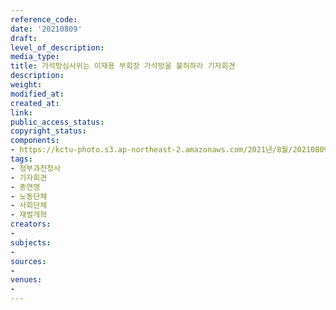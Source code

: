 ```yaml
---
reference_code: 
date: '20210809'
draft: 
level_of_description: 
media_type: 
title: 가석방심사위는 이재용 부회장 가석방을 불허하라 기자회견
description: 
weight: 
modified_at: 
created_at: 
link: 
public_access_status: 
copyright_status: 
components:
- https://kctu-photo.s3.ap-northeast-2.amazonaws.com/2021년/8월/20210809-가석방심사위는+이재용+부회장+가석방을+불허하라+기자회견_정부과천청사_기자회견_총연맹_노동단체_사회단체_재벌개혁/_1D20299.jpg
tags:
- 정부과천청사
- 기자회견
- 총연맹
- 노동단체
- 사회단체
- 재벌개혁
creators:
- 
subjects:
- 
sources:
- 
venues:
- 
---
```

